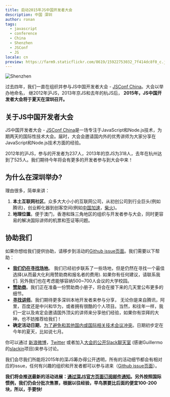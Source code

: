 ```yaml
---
title: 启动2015年JS中国开发者大会
description: 中国 深圳
author: ronan
tags:
  - javascript
  - conference
  - China
  - Shenzhen
  - JSConf
  - JS
locale: cn
preview: https://farm9.staticflickr.com/8619/15922753032_7f414dc8f0_c.jpg
---
```


![Shenzhen](https://farm9.staticflickr.com/8619/15922753032_7f414dc8f0_c.jpg)

过去四年，我们一直在组织并参与JS中国开发者大会 - [JSConf China](http://jsconf.cn)。大会以举办地命名， 继2012年沪JS，2013年京JS和去年的杭JS后， **2015年，JS中国开发者大会将于夏天在深圳召开。**

<!--more-->

## 关于JS中国开发者大会

JS中国开发者大会 - [JSConf China](http://jsconf.cn)是一场专注于JavaScript和Node.js技术，为期两天的国际性技术大会。届时，大会会邀请国内外的优秀讲师为大家分享在JavaScript和Node.js技术方面的经验。

2012年的沪JS，参与的开发者为237人，2013年的京JS为318人，去年在杭州达到了525人。我们期待今年将会有更多的开发者参与到大会中来！

## 为什么在深圳举办?

理由很多，简单来讲：

1. **本土互联网社区**。众多大大小小的互联网公司，从初创公司到行业巨头(例如腾讯)，创业孵化器到创客空间(例如[中国加速](http://chinaccelerator.com/)，[柴火](http://hackerspaces.org/wiki/Chaihuo))。
1. **地理位置**。便于澳门，香港和珠三角地区的组织与开发者参与大会，同时更容易的解决国际讲师的机票和签证等问题。

## 协助我们

如果你想给我们提供协助，请移步到活动的[Github issue页面](https://github.com/jsconfcn/ShenJS/issues)。我们需要以下帮助：

- **[我们仍在寻找场地](https://github.com/jsconfcn/ShenJS/issues/1)**。 我们已经初步联系了一些场地，但是仍然在寻找一个最佳选择(从而最大化利用赞助商和报名者的费用). 如果你有任何建议，请联系我们. 另外我们也在考虑能够容纳500~700人会议的大学校园。
- **[赞助商](https://github.com/jsconfcn/ShenJS/issues/7)**。我们正在准备一份赞助商小册子，将会在接下来的几天里公布更多的细节。
- **[寻找讲师](https://github.com/jsconfcn/ShenJS/issues/14)**。我们期待更多深圳本地开发者来参与分享， 无论你是来自腾讯，阿里，百度还是中兴和华为，或者拥有很酷的个人项目。当然，和往年一样，我们一定以及肯定会邀请国外顶尖的讲师来分享他们经验，如果你有崇拜的大神，也不妨推荐给我们！
- **确定活动日期**，[为了避免和其他国内或国际相关技术会议冲突](https://github.com/jsconfcn/ShenJS/issues/8)。日期初步定在今年的夏天，比如说七月。

你可以通过 [新浪微博](http://weibo.com/jsconfchina)，[Twitter](https://twitter.com/jsconfcn) 或者加入[大会的公开Slack聊天室](https://shenjs.herokuapp.com/) (感谢Guillermo的[slackin](http://rauchg.com/slackin/)项目)来参与讨论。

我们会尽我们所能将2015年的深JS筹办得公开透明，所有的活动细节都会有相对应的issue，任何有兴趣的组织和开发者都可以参与进来（[Github issue页面](https://github.com/jsconfcn/ShenJS/issues)）。

**我们将会推送最新的活动进展：[通过深JS官方页面订阅邮件通知](http://2015.jsconf.cn)。另外按照国际惯例，我们仍会分批次售票，根据以往经验，早鸟票要比后面的便宜100-200块，所以，手要快!**

